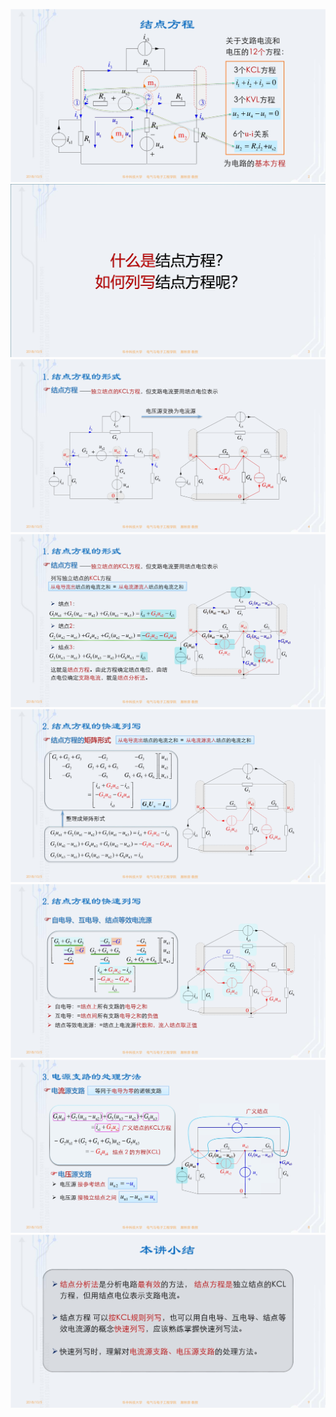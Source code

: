 ﻿![](./images/3-1结点方程-图片-1.jpg)
![](./images/3-1结点方程-图片-2.jpg)
![](./images/3-1结点方程-图片-3.jpg)
![](./images/3-1结点方程-图片-4.jpg)
![](./images/3-1结点方程-图片-5.jpg)
![](./images/3-1结点方程-图片-6.jpg)
![](./images/3-1结点方程-图片-7.jpg)
![](./images/3-1结点方程-图片-8.jpg)
